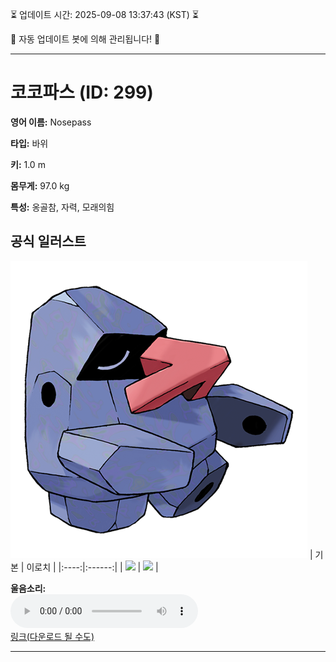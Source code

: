 
⏳ 업데이트 시간: 2025-09-08 13:37:43 (KST) ⏳

🤖 자동 업데이트 봇에 의해 관리됩니다! 🤖

---

# 코코파스 (ID: 299)
**영어 이름:** Nosepass

**타입:** 바위

**키:** 1.0 m

**몸무게:** 97.0 kg

**특성:** 옹골참, 자력, 모래의힘

## 공식 일러스트
![](https://raw.githubusercontent.com/PokeAPI/sprites/master/sprites/pokemon/other/official-artwork/299.png)
| 기본 | 이로치 |
|:----:|:------:|
| <img src="http://play.pokemonshowdown.com/sprites/ani/nosepass.gif" width="200"> | <img src="http://play.pokemonshowdown.com/sprites/ani-shiny/nosepass.gif" width="200"> |

**울음소리:**<br><audio controls src="https://raw.githubusercontent.com/PokeAPI/cries/main/cries/pokemon/latest/299.ogg"></audio><br> [링크(다운로드 될 수도)](https://raw.githubusercontent.com/PokeAPI/cries/main/cries/pokemon/latest/299.ogg)


---
